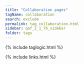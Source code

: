 ```yaml
---
title: "Collaboration pages"
tagName: collaboration
search: exclude
permalink: tag_collaboration.html
sidebar: qaf_2_1_7b_sidebar
folder: tags
---
```

{% include taglogic.html %}

{% include links.html %}
